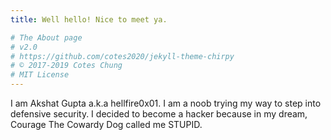 ```yaml
---
title: Well hello! Nice to meet ya.

# The About page
# v2.0
# https://github.com/cotes2020/jekyll-theme-chirpy
# © 2017-2019 Cotes Chung
# MIT License
---
```


I am Akshat Gupta a.k.a hellfire0x01. I am a noob trying my way to step into defensive security. I decided to become a hacker because in my dream, Courage The Cowardy Dog called me STUPID.